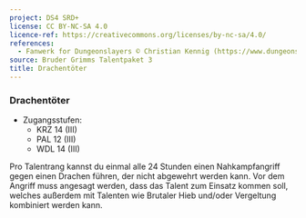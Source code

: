 ```yaml
---
project: DS4 SRD+
license: CC BY-NC-SA 4.0
licence-ref: https://creativecommons.org/licenses/by-nc-sa/4.0/
references: 
  - Fanwerk for Dungeonslayers © Christian Kennig (https://www.dungeonslayers.net/)
source: Bruder Grimms Talentpaket 3
title: Drachentöter
---
```


### Drachentöter

- Zugangsstufen:
  - KRZ 14 (III)
  - PAL 12 (III)
  - WDL 14 (III)

Pro Talentrang kannst du einmal alle 24 Stunden einen Nahkampfangriff gegen einen Drachen führen, der nicht abgewehrt werden kann. Vor dem Angriff muss angesagt werden, dass das Talent zum Einsatz kommen soll, welches außerdem mit Talenten wie Brutaler Hieb und/oder Vergeltung kombiniert werden kann.


